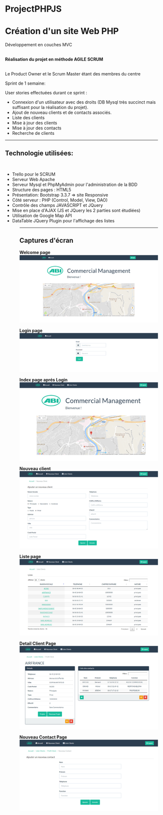 # ProjectPHPJS

<h1>Création d'un site Web PHP</h1>
Développement en couches MVC<br><br>

<strong>Réalisation du projet en méthode AGILE SCRUM</strong> <br><br>

Le Product Owner et le Scrum Master étant des membres du centre
<br>

Sprint de 1 semaine:<br>

User stories effectuées durant ce sprint : <br>

<ul>
  <li>Connexion d'un utilisateur avec des droits (DB Mysql très succinct mais suffisant pour la réalisation du projet).</li>
  <li>Ajout de nouveau clients et de contacts associés.</li>
  <li>Liste des clients</li>
  <li>Mise à jour des clients</li>
  <li>Mise à jour des contacts</li>
  <li>Recherche de clients</li>

</ul>
<hr>
<h2>Technologie utilisées:</h2><br>
<ul>
<li>Trello pour le SCRUM</li>

<li>Serveur Web Apache</li>
<li>Serveur Mysql et PhpMyAdmin pour l'administration de la BDD</li>
<li>Structure des pages : HTML5</li>
<li>Présentation: Bootstrap 3.3.7 => site Responsive</li>
<li>Côté serveur : PHP (Control, Model, View, DAO)</li>
<li>Contrôle des champs JAVASCRIPT et JQuery</li>
<li>Mise en place d'AJAX (JS et JQuery les 2 parties sont étudiées)</li>
<li>Utilisation de Google Map API</li>
<li>DataTable JQuery Plugin pour l'affichage des listes</li>
<ul>

<hr>

<h2>Captures d'écran</h2>

<p>
  <strong>Welcome page</strong>
  <img src="/screenshot/index.PNG" witdh="350"/>
</p>

<p>
  <strong>Login page</strong>
  <img src="/screenshot/login.PNG" witdh="350"/>
</p>

<p>
  <strong>Index page aprés Login</strong>
  <img src="/screenshot/index2.PNG" witdh="350"/>
</p>

<p>
  <strong>Nouveau client</strong>
  <img src="/screenshot/newClient.PNG" witdh="350"/>
</p>

<p>
  <strong>Liste page</strong>
  <img src="/screenshot/listClient.PNG" witdh="350"/>
</p>

<p>
  <strong>Detail Client Page</strong>
  <img src="/screenshot/detailClient.PNG" witdh="350"/>
</p>

<p>
  <strong>Nouveau Contact Page</strong>
  <img src="/screenshot/newContact.PNG" witdh="350"/>
</p>
